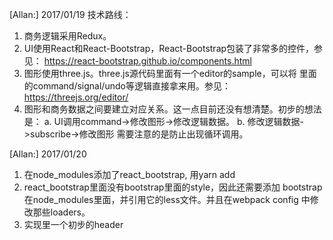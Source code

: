 [Allan:] 2017/01/19
技术路线：
1. 商务逻辑采用Redux。
2. UI使用React和React-Bootstrap，React-Bootstrap包装了非常多的控件，参见：
   https://react-bootstrap.github.io/components.html
3. 图形使用three.js。three.js源代码里面有一个editor的sample，可以将
   里面的command/signal/undo等逻辑直接拿来用。参见：
   https://threejs.org/editor/
4. 图形和商务数据之间要建立对应关系。这一点目前还没有想清楚。初步的想法是：
   a. UI调用command->修改图形->修改逻辑数据。
   b. 修改逻辑数据->subscribe->修改图形
   需要注意的是防止出现循环调用。

[Allan:] 2017/01/20
1. 在node_modules添加了react_bootstrap, 用yarn add
2. react_bootstrap里面没有bootstrap里面的style，因此还需要添加
   bootstrap在node_modules里面，并引用它的less文件。并且在webpack config
   中修改那些loaders。
3. 实现里一个初步的header



